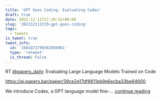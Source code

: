 ```yaml
---
title: 'GPT Goes Coding: Evaluating Codex'
draft: true
date: 2022-12-11T17:29:32+00:00
slug: '202212111729-gpt-goes-coding'
tags:
  - tweets
is_tweet: true
tweet_info:
  id: '1601871796562984961'
  type: 'retweet'
  is_thread: False
---
```




RT [@papers_daily](https://x.com/papers_daily): Evaluating Large Language Models Trained on Code

<https://ai.papers.bar/paper/39ce2e17df8611eb9e6ecba33be64600>

We introduce Codex, a GPT language model fine-… [continue reading](https://x.com/sytelus/status/1601871796562984961)
